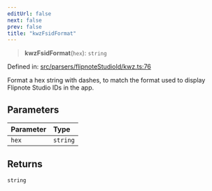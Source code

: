 ```yaml
---
editUrl: false
next: false
prev: false
title: "kwzFsidFormat"
---
```


> **kwzFsidFormat**(`hex`): `string`

Defined in: [src/parsers/flipnoteStudioId/kwz.ts:76](https://github.com/jaames/flipnote.js/blob/fa9305c29e8ec1c9100d20a6b44d2fa614eb1888/src/parsers/flipnoteStudioId/kwz.ts#L76)

Format a hex string with dashes, to match the format used to display Flipnote Studio IDs in the app.

## Parameters

| Parameter | Type |
| :------ | :------ |
| `hex` | `string` |

## Returns

`string`
